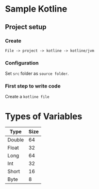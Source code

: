 # Sample Kotline

## Project setup
### Create
  `File -> project -> kotline -> kotline/jvm`
### Configuration
Set `src` folder as `source folder`.
### First step to write code
Create a `kotline file`
# Types of Variables
|  Type | Size  |
|---|---|
| Double  | 64  |
| Float  |  32 | 
| Long  |  64 |
| Int  | 32  |
| Short  |  16 | 
| Byte  |  8 |
